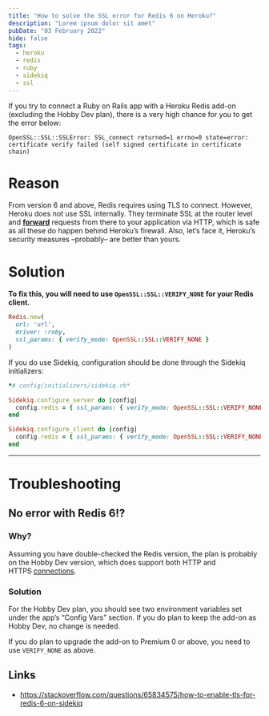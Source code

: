 ```yaml
---
title: "How to solve the SSL error for Redis 6 on Heroku?"
description: "Lorem ipsum dolor sit amet"
pubDate: "03 February 2022"
hide: false
tags:
  - heroku
  - redis
  - ruby
  - sidekiq
  - ssl
---
```


If you try to connect a Ruby on Rails app with a Heroku Redis add-on (excluding the Hobby Dev plan), there is a very high chance for you to get the error below:

```
OpenSSL::SSL::SSLError: SSL_connect returned=1 errno=0 state=error:
certificate verify failed (self signed certificate in certificate chain)
```

# **Reason**

From version 6 and above, Redis requires using TLS to connect. However, Heroku does not use SSL internally. They terminate SSL at the router level and [**forward**](https://devcenter.heroku.com/articles/http-routing#routing) requests from there to your application via HTTP, which is safe as all these do happen behind Heroku’s firewall. Also, let’s face it, Heroku’s security measures –probably– are better than yours.

# **Solution**

**To fix this, you will need to use `OpenSSL::SSL::VERIFY_NONE` for your Redis client.**

```ruby
Redis.new(
  url: 'url',
  driver: :ruby,
  ssl_params: { verify_mode: OpenSSL::SSL::VERIFY_NONE }
)
```

If you do use Sidekiq, configuration should be done through the Sidekiq initializers:

```ruby
*# config/initializers/sidekiq.rb*

Sidekiq.configure_server do |config|
  config.redis = { ssl_params: { verify_mode: OpenSSL::SSL::VERIFY_NONE } }
end

Sidekiq.configure_client do |config|
  config.redis = { ssl_params: { verify_mode: OpenSSL::SSL::VERIFY_NONE } }
end
```

---

# **Troubleshooting**

## **No error with Redis 6!?**

### **Why?**

Assuming you have double-checked the Redis version, the plan is probably on the Hobby Dev version, which does support both HTTP and HTTPS [connections](https://devcenter.heroku.com/articles/heroku-redis#create-a-new-instance).

### **Solution**

For the Hobby Dev plan, you should see two environment variables set under the app’s “Config Vars” section. If you do plan to keep the add-on as Hobby Dev, no change is needed.

If you do plan to upgrade the add-on to Premium 0 or above, you need to use `VERIFY_NONE` as above.

## **Links**

- https://stackoverflow.com/questions/65834575/how-to-enable-tls-for-redis-6-on-sidekiq
